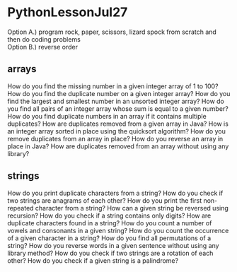 # PythonLessonJul27

Option A.) program rock, paper, scissors, lizard spock from scratch and then do coding problems  <br>
Option B.) reverse order

## arrays
How do you find the missing number in a given integer array of 1 to 100?
How do you find the duplicate number on a given integer array?
How do you find the largest and smallest number in an unsorted integer array?
How do you find all pairs of an integer array whose sum is equal to a given number?
How do you find duplicate numbers in an array if it contains multiple duplicates?
How are duplicates removed from a given array in Java?
How is an integer array sorted in place using the quicksort algorithm?
How do you remove duplicates from an array in place?
How do you reverse an array in place in Java?
How are duplicates removed from an array without using any library?

## strings 
How do you print duplicate characters from a string?
How do you check if two strings are anagrams of each other?
How do you print the first non-repeated character from a string?
How can a given string be reversed using recursion?
How do you check if a string contains only digits?
How are duplicate characters found in a string?
How do you count a number of vowels and consonants in a given string?
How do you count the occurrence of a given character in a string?
How do you find all permutations of a string?
How do you reverse words in a given sentence without using any library method?
How do you check if two strings are a rotation of each other?
How do you check if a given string is a palindrome?
